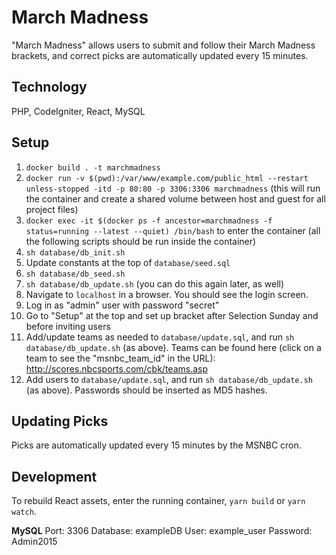 March Madness
=============

"March Madness" allows users to submit and follow their March Madness brackets, and correct picks are automatically updated every 15 minutes.

## Technology

PHP, CodeIgniter, React, MySQL

## Setup

1. `docker build . -t marchmadness`
2. `docker run -v $(pwd):/var/www/example.com/public_html --restart unless-stopped -itd -p 80:80 -p 3306:3306 marchmadness`
(this will run the container and create a shared volume between host and guest for all project files)
3. `docker exec -it $(docker ps -f ancestor=marchmadness -f status=running --latest --quiet) /bin/bash` to enter the container (all the following scripts should be run inside the container)
4. `sh database/db_init.sh`
5. Update constants at the top of `database/seed.sql`
6. `sh database/db_seed.sh`
7. `sh database/db_update.sh` (you can do this again later, as well)
8. Navigate to `localhost` in a browser. You should see the login screen.
9. Log in as "admin" user with password "secret"
10. Go to "Setup" at the top and set up bracket after Selection Sunday and before inviting users
11. Add/update teams as needed to `database/update.sql`, and run `sh database/db_update.sh` (as above).
Teams can be found here (click on a team to see the "msnbc_team_id" in the URL): http://scores.nbcsports.com/cbk/teams.asp
12. Add users to `database/update.sql`, and run `sh database/db_update.sh` (as above). Passwords should be inserted as MD5 hashes.

## Updating Picks

Picks are automatically updated every 15 minutes by the MSNBC cron.

## Development

To rebuild React assets, enter the running container, `yarn build` or `yarn watch`.

**MySQL**
Port: 3306
Database: exampleDB
User: example_user
Password: Admin2015
